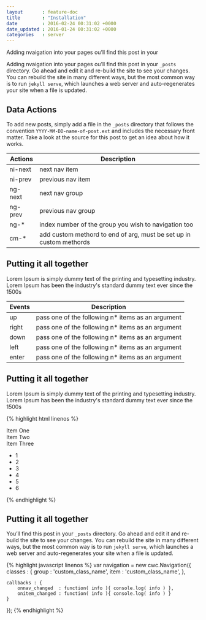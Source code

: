 ```yaml
---
layout       : feature-doc
title        : "Installation"
date         : 2016-02-24 00:31:02 +0000
date_updated : 2016-01-24 00:31:02 +0000
categories   : server
---
```

Adding nvaigation into your pages ou’ll find this post in your

Adding nvaigation into your pages ou’ll find this post in your `_posts` directory. Go ahead and edit it and re-build the site to see your changes. You can rebuild the site in many different ways, but the most common way is to run `jekyll serve`, which launches a web server and auto-regenerates your site when a file is updated.

## Data Actions
To add new posts, simply add a file in the `_posts` directory that follows the convention `YYYY-MM-DD-name-of-post.ext` and includes the necessary front matter. Take a look at the source for this post to get an idea about how it works.

| Actions       | Description   |
| ------------- |-------------  |
| ni-next       | next nav item |
| ni-prev       | previous nav item |
| ng-next       | next nav group |
| ng-prev       | previous nav group |
| ng-*          | index number of the group you wish to navigation too |
| cm-*          | add custom methord to end of arg, must be set up in custom methords |

## Putting it all together
Lorem Ipsum is simply dummy text of the printing and typesetting industry. Lorem Ipsum has been the industry's standard dummy text ever since the 1500s

| Events        | Description                                       |
| ------------- | ------------------------------------------------- |
| up            | pass one of the following n* items as an argument |
| right         | pass one of the following n* items as an argument |
| down          | pass one of the following n* items as an argument |
| left          | pass one of the following n* items as an argument |
| enter         | pass one of the following n* items as an argument |

## Putting it all together
Lorem Ipsum is simply dummy text of the printing and typesetting industry. Lorem Ipsum has been the industry's standard dummy text ever since the 1500s

{% highlight html linenos %}
<div class="side-nav" data-cwc-navgroup="0" data-cwc-nav-key-instructions='{ "up" : "ni-prev" , "down" : "ni-next", "right" : "ng-next" }' >
      <section data-cwc-navitem >Item One</section>
      <section data-cwc-navitem >Item Two</section>
      <section data-cwc-navitem >Item Three</section>
</div>

<div class="main-window" data-cwc-navgroup="1" data-cwc-onnaventrance="history-item"
  data-cwc-nav-key-instructions='{ "down" : "ng-2", "right" : "ni-next" , "left" : "ni-prev" }' >
    <ul>
      <li data-cwc-navitem="starting-point" data-cwc-item-overide='{ "left" : "ng-0", "enter" : "cm-on-item-enter"  }' ><span>1</span></li>
      <li data-cwc-navitem data-cwc-item-overide='{ "left" : "ng-0", "enter" : "cm-on-item-enter"  }'  ><span>2</span></li>
      <li data-cwc-navitem ><span>3</span></li>
      <li data-cwc-navitem ><span>4</span></li>
      <li data-cwc-navitem ><span>5</span></li>
      <li data-cwc-navitem ><span>6</span></li>
    </ul>
</div>
{% endhighlight %}

## Putting it all together
You’ll find this post in your `_posts` directory. Go ahead and edit it and re-build the site to see your changes. You can rebuild the site in many different ways, but the most common way is to run `jekyll serve`, which launches a web server and auto-regenerates your site when a file is updated.

{% highlight javascript linenos %}
var navigation = new cwc.Navigation({
    classes : {
        group : 'custom_class_name',
        item  : 'custom_class_name',
    },

    callbacks : {
        onnav_changed  : function( info ){ console.log( info ) },
        onitem_changed : function( info ){ console.log( info ) }
    }
});
{% endhighlight %}
